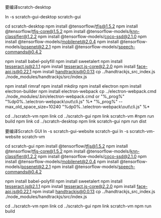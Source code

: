要编译scratch-desktop

ln -s scratch-gui-desktop scratch-gui

cd scratch-desktop
npm install @tensorflow/tfjs@1.5.2
npm install @tensorflow/tfjs-core@1.5.2
npm install @tensorflow-models/knn-classifier@1.2.2
npm install @tensorflow-models/coco-ssd@2.1.0
npm install @tensorflow-models/mobilenet@2.0.4
npm install @tensorflow-models/posenet@2.2.1
npm install @tensorflow-models/speech-commands@0.4.2

npm install babel-polyfill
npm install sweetalert
npm install tesseract.js@2.1.1
npm install tesseract.js-core@2.2.0
npm install face-api.js@0.22.1
npm install handtrackjs@0.0.13
cp ../handtrackjs_src_index.js ./node_modules/handtrackjs/src/index.js

npm install rimraf
npm install mkdirp
npm install electron
npm install electron-builder
npm install electron-webpack
cp ../electron-webpack.cmd ./node_modules/.bin/electron-webpack.cmd
or
"%_prog%" "%dp0%\..\electron-webpack\out\cli.js" %*
"%_prog%" --max_old_space_size=10240 "%dp0%\..\electron-webpack\out\cli.js" %*

cd ../scratch-vm
npm link
cd ../scratch-gui
npm link scratch-vm
#npm run build
npm link
cd ../scratch-desktop
npm link scratch-gui
npm run dist


要编译Scratch GUI
ln -s scratch-gui-website scratch-gui
ln -s scratch-vm-website scratch-vm

cd scratch-gui
npm install @tensorflow/tfjs@1.5.2
npm install @tensorflow/tfjs-core@1.5.2
npm install @tensorflow-models/knn-classifier@1.2.2
npm install @tensorflow-models/coco-ssd@2.1.0
npm install @tensorflow-models/mobilenet@2.0.4
npm install @tensorflow-models/posenet@2.2.1
npm install @tensorflow-models/speech-commands@0.4.2

npm install babel-polyfill
npm install sweetalert
npm install tesseract.js@2.1.1
npm install tesseract.js-core@2.2.0
npm install face-api.js@0.22.1
npm install handtrackjs@0.0.13
cp ../handtrackjs_src_index.js ./node_modules/handtrackjs/src/index.js

cd ../scratch-vm
npm link
cd ../scratch-gui
npm link scratch-vm
npm run build
